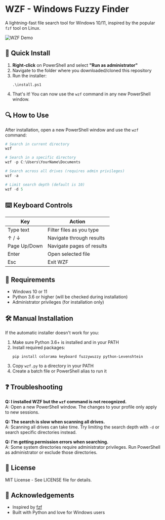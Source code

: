 # WZF - Windows Fuzzy Finder

A lightning-fast file search tool for Windows 10/11, inspired by the popular `fzf` tool on Linux.

![WZF Demo](https://via.placeholder.com/800x400?text=WZF+Demo+Screenshot)

## 🚀 Quick Install

1. **Right-click** on PowerShell and select **"Run as administrator"**
2. Navigate to the folder where you downloaded/cloned this repository
3. Run the installer:
   ```
   .\install.ps1
   ```
4. That's it! You can now use the `wzf` command in any new PowerShell window.

## 🔍 How to Use

After installation, open a new PowerShell window and use the `wzf` command:

```powershell
# Search in current directory
wzf

# Search in a specific directory
wzf -p C:\Users\YourName\Documents

# Search across all drives (requires admin privileges)
wzf -a

# Limit search depth (default is 10)
wzf -d 5
```

## ⌨️ Keyboard Controls

| Key           | Action                        |
|---------------|-------------------------------|
| Type text     | Filter files as you type      |
| ↑ / ↓         | Navigate through results      |
| Page Up/Down  | Navigate pages of results     |
| Enter         | Open selected file            |
| Esc           | Exit WZF                      |

## 🔧 Requirements

- Windows 10 or 11
- Python 3.6 or higher (will be checked during installation)
- Administrator privileges (for installation only)

## 🛠️ Manual Installation

If the automatic installer doesn't work for you:

1. Make sure Python 3.6+ is installed and in your PATH
2. Install required packages:
   ```
   pip install colorama keyboard fuzzywuzzy python-Levenshtein
   ```
3. Copy `wzf.py` to a directory in your PATH
4. Create a batch file or PowerShell alias to run it

## ❓ Troubleshooting

**Q: I installed WZF but the `wzf` command is not recognized.**  
A: Open a new PowerShell window. The changes to your profile only apply to new sessions.

**Q: The search is slow when scanning all drives.**  
A: Scanning all drives can take time. Try limiting the search depth with `-d` or search specific directories instead.

**Q: I'm getting permission errors when searching.**  
A: Some system directories require administrator privileges. Run PowerShell as administrator or exclude those directories.

## 📄 License

MIT License - See LICENSE file for details.

## 🙏 Acknowledgements

- Inspired by [fzf](https://github.com/junegunn/fzf)
- Built with Python and love for Windows users
